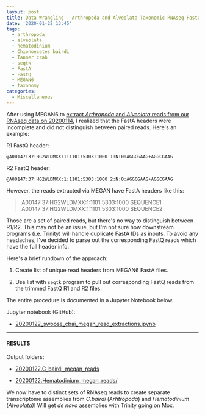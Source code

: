 ```yaml
---
layout: post
title: Data Wrangling - Arthropoda and Alveolata Taxonomic RNAseq FastQ Extractions
date: '2020-01-22 13:45'
tags:
  - arthropoda
  - alveolata
  - hematodinium
  - Chionoecetes bairdi
  - Tanner crab
  - seqtk
  - FastA
  - FastQ
  - MEGAN6
  - taxonomy
categories:
  - Miscellaneous
---
```

After using MEGAN6 to [extract _Arthropoda_ and _Alveolata_ reads from our RNAseq data on 20200114](https://robertslab.github.io/sams-notebook/2020/01/14/RNAseq-Reads-Extractions-C.bairdi-Taxonomic-Reads-Extractions-with-MEGAN6-on-swoose.html), I realized that the FastA headers were incomplete and did not distinguish between paired reads. Here's an example:

R1 FastQ header:

`@A00147:37:HG2WLDMXX:1:1101:5303:1000 1:N:0:AGGCGAAG+AGGCGAAG`

R2 FastQ header:

`@A00147:37:HG2WLDMXX:1:1101:5303:1000 2:N:0:AGGCGAAG+AGGCGAAG`

However, the reads extracted via MEGAN have FastA headers like this:

>A00147:37:HG2WLDMXX:1:1101:5303:1000
SEQUENCE1
>A00147:37:HG2WLDMXX:1:1101:5303:1000
SEQUENCE2

Those are a set of paired reads, but there's no way to distinguish between R1/R2. This may not be an issue, but I'm not sure how downstream programs (i.e. Trinity) will handle duplicate FastA IDs as inputs. To avoid any headaches, I've decided to parse out the corresponding FastQ reads which have the full header info.

Here's a brief rundown of the approach:

1. Create list of unique read headers from MEGAN6 FastA files.

2. Use list with `seqtk` program to pull out corresponding FastQ reads from the trimmed FastQ R1 and R2 files.

The entire procedure is documented in a Jupyter Notebook below.

Jupyter notebook (GitHub):

- [20200122_swoose_cbai_megan_read_extractions.ipynb](https://github.com/RobertsLab/code/blob/master/notebooks/sam/20200122_swoose_cbai_megan_read_extractions.ipynb)
---

#### RESULTS

Output folders:

- [20200122.C_bairdi_megan_reads](https://gannet.fish.washington.edu/Atumefaciens/20200122.C_bairdi_megan_reads/)

- [20200122.Hematodinium_megan_reads/](https://gannet.fish.washington.edu/Atumefaciens/20200122.Hematodinium_megan_reads/)


We now have to distinct sets of RNAseq reads to create separate transcriptome assemblies from _C.bairdi_ (_Arhtropoda_) and _Hematodinium_ (_Alveolata_)! Will get _de novo_ assemblies with Trinity going on Mox.
